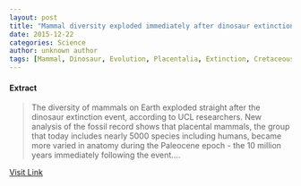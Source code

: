 ```yaml
---
layout: post
title: "Mammal diversity exploded immediately after dinosaur extinction"
date: 2015-12-22
categories: Science
author: unknown author
tags: [Mammal, Dinosaur, Evolution, Placentalia, Extinction, CretaceousPaleogene extinction event, Paleocene, Biodiversity, Human, Species, Fossil, Biology, Paleontology, Extinction event, Organisms, Nature, Evolutionary biology]
---
```





#### Extract
>The diversity of mammals on Earth exploded straight after the dinosaur extinction event, according to UCL researchers. New analysis of the fossil record shows that placental mammals, the group that today includes nearly 5000 species including humans, became more varied in anatomy during the Paleocene epoch - the 10 million years immediately following the event....



[Visit Link](http://phys.org/news/2015-12-mammal-diversity-immediately-dinosaur-extinction.html)


